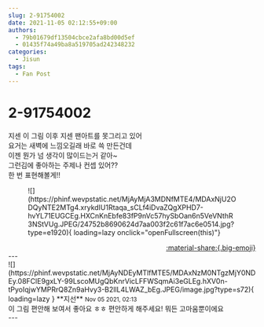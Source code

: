 ```yaml
---
slug: 2-91754002
date: 2021-11-05 02:12:55+09:00
authors:
  - 79b01679df13504cbce2afa8bd00d5ef
  - 01435f74a49ba8a519705ad242348232
categories:
  - Jisun
tags:
  - Fan Post
---
```


# 2-91754002

<div class="post-container" markdown="1">
<div class="content-container md-sidebar__scrollwrap" markdown="1">

지센 이 그림 이후 지센 팬아트를 못그리고 있어<br>요거는 새벽에 느낌오길래 바로 쓱 만든건데 <br>이젠 뭔가 넘 생각이 많이드는거 같아~ <br>그런김에 좋아하는 주제나 컨셉 있어?? <br>한 번 표현해볼게!!
<figure markdown="1">
![](https://phinf.wevpstatic.net/MjAyMjA3MDNfMTE4/MDAxNjU2ODQyNTE2MTg4.xrykdIU1Rtaqa_sCLf4iDvaZQgXPHD7-hvYL71EUGCEg.HXCnKnEbfe83fP9nVc57hySbOan6n5VeVNthR3NStVUg.JPEG/24752b8690624d7aa003f2c61f7ac6e0514.jpg?type=e1920){ loading=lazy onclick="openFullscreen(this)"}
</figure>


</div>
</div>

<div style="text-align: right;" markdown="1">
<a href="https://weverse.io/fromis9/fanpost/2-91754002" style="text-align: right;">:material-share:{.big-emoji}</a>
</div>
---

<div class="comments-container md-sidebar__scrollwrap" markdown="1">
<div class="comment" markdown="1">
<div class='id-container' markdown="1">
![](https://phinf.wevpstatic.net/MjAyNDEyMTlfMTE5/MDAxNzM0NTgzMjY0NDEy.08FClE9gxLY-99LscoMUgQbKnrVicLFFWSqmAi3eGLEg.hXV0n-tPyoIqjwYMPRrQ8Zn9aHvy3-B2llL4LWAZ_bEg.JPEG/image.jpg?type=s72){ loading=lazy }
**<span class="artist">지선</span>** <small>Nov 05 2021, 02:13</small><br>
</div>
<div class='comment-body' markdown="1">
이 그림 편안해 보여서 좋아요 ㅎㅎ 편안하게 해주세요! 뭐든 고마움뿐이에요
</div>
</div>
</div>
---
